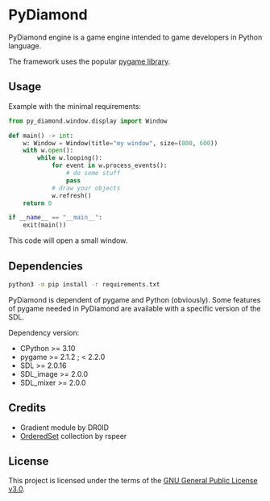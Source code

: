 # PyDiamond
PyDiamond engine is a game engine intended to game developers in Python language.

The framework uses the popular [pygame library](https://github.com/pygame/pygame/).

## Usage
Example with the minimal requirements:
```py
from py_diamond.window.display import Window

def main() -> int:
    w: Window = Window(title="my window", size=(800, 600))
    with w.open():
        while w.looping():
            for event in w.process_events():
                # do some stuff
                pass
            # draw your objects
            w.refresh()
    return 0

if __name__ == "__main__":
    exit(main())
```
This code will open a small window.

## Dependencies
```sh
python3 -m pip install -r requirements.txt
```
PyDiamond is dependent of pygame and Python (obviously). Some features of pygame needed in PyDiamond are available with a specific version of the SDL.

Dependency version:
- CPython >= 3.10
- pygame >= 2.1.2 ; < 2.2.0
- SDL >= 2.0.16
- SDL_image >= 2.0.0
- SDL_mixer >= 2.0.0

## Credits
- Gradient module by DR0ID
- [OrderedSet](https://github.com/rspeer/ordered-set) collection by rspeer

## License
This project is licensed under the terms of the [GNU General Public License v3.0](./LICENSE).
